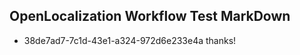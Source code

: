 ## OpenLocalization Workflow Test MarkDown
* 38de7ad7-7c1d-43e1-a324-972d6e233e4a 
thanks!<!--HONumber=Mar16_HO2-->
